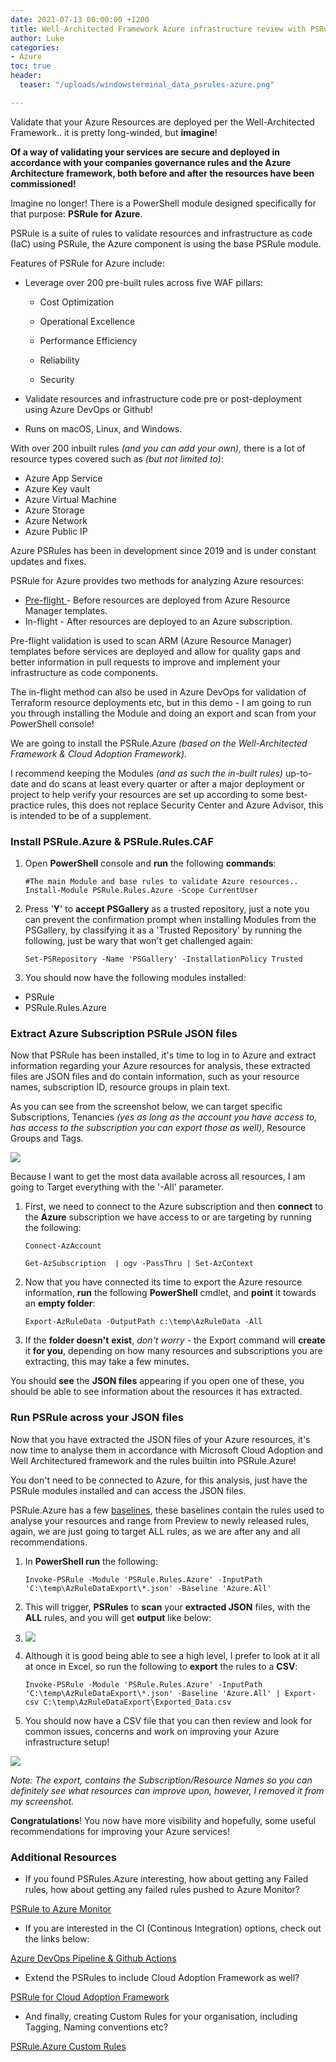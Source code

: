 ```yaml
---
date: 2021-07-13 00:00:00 +1200
title: Well-Architected Framework Azure infrastructure review with PSRule for Azure
author: Luke
categories:
- Azure
toc: true
header:
  teaser: "/uploads/windowsterminal_data_psrules-azure.png"

---
```

Validate that your Azure Resources are deployed per the Well-Architected Framework.. it is pretty long-winded, but **imagine**!

**Of a way of validating your services are secure and deployed in accordance with your companies governance rules and the Azure Architecture framework, both before and after the resources have been commissioned!**

Imagine no longer! There is a PowerShell module designed specifically for that purpose: **PSRule for Azure**.

PSRule is a suite of rules to validate resources and infrastructure as code (IaC) using PSRule, the Azure component is using the base PSRule module.

Features of PSRule for Azure include:

* Leverage over 200 pre-built rules across five WAF pillars:
  * Cost Optimization


  * Operational Excellence


  * Performance Efficiency


  * Reliability


  * Security


* Validate resources and infrastructure code pre or post-deployment using Azure DevOps or Github!
* Runs on macOS, Linux, and Windows.

With over 200 inbuilt rules _(and you can add your own),_ there is a lot of resource types covered such as _(but not limited to)_:

* Azure App Service
* Azure Key vault
* Azure Virtual Machine
* Azure Storage
* Azure Network
* Azure Public IP

Azure PSRules has been in development since 2019 and is under constant updates and fixes.

PSRule for Azure provides two methods for analyzing Azure resources:

* [Pre-flight ]()- Before resources are deployed from Azure Resource Manager templates.
* In-flight - After resources are deployed to an Azure subscription.

Pre-flight validation is used to scan ARM (Azure Resource Manager) templates before services are deployed and allow for quality gaps and better information in pull requests to improve and implement your infrastructure as code components.

The in-flight method can also be used in Azure DevOps for validation of Terraform resource deployments etc, but in this demo - I am going to run you through installing the Module and doing an export and scan from your PowerShell console!

We are going to install the PSRule.Azure _(based on the Well-Architected Framework & Cloud Adoption Framework)_.

I recommend keeping the Modules _(and as such the in-built rules)_ up-to-date and do scans at least every quarter or after a major deployment or project to help verify your resources are set up according to some best-practice rules, this does not replace Security Center and Azure Advisor, this is intended to be of a supplement.

### Install PSRule.Azure & PSRule.Rules.CAF

1. Open **PowerShell** console and **run** the following **commands**:

       #The main Module and base rules to validate Azure resources..
       Install-Module PSRule.Rules.Azure -Scope CurrentUser
2. Press '**Y**' to **accept PSGallery** as a trusted repository, just a note you can prevent the confirmation prompt when installing Modules from the PSGallery, by classifying it as a 'Trusted Repository' by running the following, just be wary that won't get challenged again:

       Set-PSRepository -Name 'PSGallery' -InstallationPolicy Trusted
3. You should now have the following modules installed:

* PSRule
* PSRule.Rules.Azure

### Extract Azure Subscription PSRule JSON files

Now that PSRule has been installed, it's time to log in to Azure and extract information regarding your Azure resources for analysis, these extracted files are JSON files and do contain information, such as your resource names, subscription ID, resource groups in plain text.

As you can see from the screenshot below, we can target specific Subscriptions, Tenancies _(yes as long as the account you have access to, has access to the subscription you can export those as well)_, Resource Groups and Tags.

![](/uploads/powershellise_exportazruledata.png)

Because I want to get the most data available across all resources, I am going to Target everything with the '-All' parameter. 

1. First, we need to connect to the Azure subscription and then **connect** to the **Azure** subscription we have access to or are targeting by running the following:

       Connect-AzAccount

       Get-AzSubscription  | ogv -PassThru | Set-AzContext
2. Now that you have connected its time to export the Azure resource information, **run** the following **PowerShell** cmdlet, and **point** it towards an **empty folder**:

       Export-AzRuleData -OutputPath c:\temp\AzRuleData -All
3. If the **folder doesn't** **exist**, _don't worry_ - the Export command will **create** it **for you**, depending on how many resources and subscriptions you are extracting, this may take a few minutes. 

You should **see** the **JSON files** appearing if you open one of these, you should be able to see information about the resources it has extracted.

### Run PSRule across your JSON files

Now that you have extracted the JSON files of your Azure resources, it's now time to analyse them in accordance with Microsoft Cloud Adoption and Well Architectured framework and the rules builtin into PSRule.Azure!

You don't need to be connected to Azure, for this analysis, just have the PSRule modules installed and can access the JSON files.

PSRule.Azure has a few [baselines](https://azure.github.io/PSRule.Rules.Azure/en/baselines/Azure.All/ " PSRule for Azure - All Baselines"), these baselines contain the rules used to analyse your resources and range from Preview to newly released rules, again, we are just going to target ALL rules, as we are after any and all recommendations.

1. In **PowerShell run** the following:

       Invoke-PSRule -Module 'PSRule.Rules.Azure' -InputPath 'C:\temp\AzRuleDataExport\*.json' -Baseline 'Azure.All'
2. This will trigger, **PSRules** to **scan** your **extracted JSON** files, with the **ALL** rules, and you will get **output** like below:
3. ![](/uploads/windowsterminal_data_psrules-azure.png)
4. Although it is good being able to see a high level, I prefer to look at it all at once in Excel, so run the following to **export** the rules to a **CSV**:

       Invoke-PSRule -Module 'PSRule.Rules.Azure' -InputPath 'C:\temp\AzRuleDataExport\*.json' -Baseline 'Azure.All' | Export-csv C:\temp\AzRuleDataExport\Exported_Data.csv
5. You should now have a CSV file that you can then review and look for common issues, concerns and work on improving your Azure infrastructure setup!

![](/uploads/export_azruledata_excel.png)

_Note: The export, contains the Subscription/Resource Names so you can definitely see what resources can improve upon, however, I removed it from my screenshot._

**Congratulations**! You now have more visibility and hopefully, some useful recommendations for improving your Azure services!

### Additional Resources

* If you found PSRules.Azure interesting, how about getting any Failed rules, how about getting any failed rules pushed to Azure Monitor? 

[PSRule to Azure Monitor](https://github.com/microsoft/PSRule.Monitor "PSRule to Azure Monitor")

* If you are interested in the CI (Continous Integration) options, check out the links below:

[Azure DevOps Pipeline & Github Actions](https://microsoft.github.io/PSRule/ "PSRule")

* Extend the PSRules to include Cloud Adoption Framework as well?

[PSRule for Cloud Adoption Framework](https://github.com/microsoft/PSRule.Rules.CAF "PSRule for Cloud Adoption Framework")

* And finally, creating Custom Rules for your organisation, including Tagging, Naming conventions etc?

[PSRule.Azure Custom Rules](https://azure.github.io/PSRule.Rules.Azure/customization/ "Organization specific rules")
